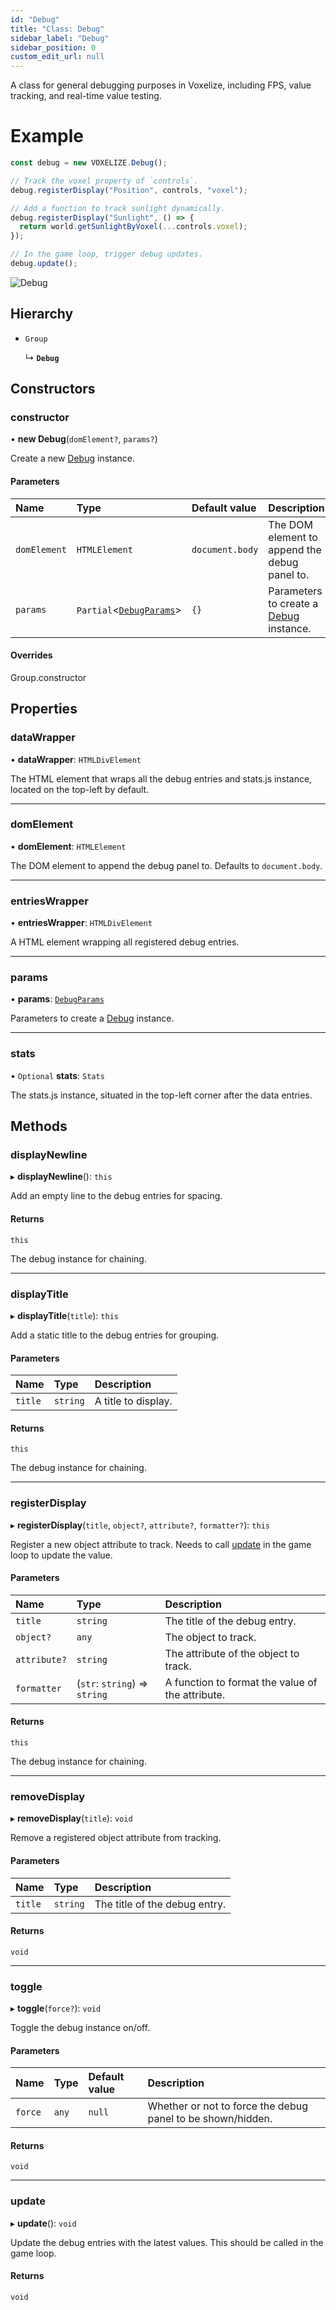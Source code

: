 ```yaml
---
id: "Debug"
title: "Class: Debug"
sidebar_label: "Debug"
sidebar_position: 0
custom_edit_url: null
---
```


A class for general debugging purposes in Voxelize, including FPS, value tracking, and real-time value testing.

# Example
```ts
const debug = new VOXELIZE.Debug();

// Track the voxel property of `controls`.
debug.registerDisplay("Position", controls, "voxel");

// Add a function to track sunlight dynamically.
debug.registerDisplay("Sunlight", () => {
  return world.getSunlightByVoxel(...controls.voxel);
});

// In the game loop, trigger debug updates.
debug.update();
```

![Debug](/img/docs/debug.png)

## Hierarchy

- `Group`

  ↳ **`Debug`**

## Constructors

### constructor

• **new Debug**(`domElement?`, `params?`)

Create a new [Debug](Debug.md) instance.

#### Parameters

| Name | Type | Default value | Description |
| :------ | :------ | :------ | :------ |
| `domElement` | `HTMLElement` | `document.body` | The DOM element to append the debug panel to. |
| `params` | `Partial`<[`DebugParams`](../modules.md#debugparams-2)\> | `{}` | Parameters to create a [Debug](Debug.md) instance. |

#### Overrides

Group.constructor

## Properties

### dataWrapper

• **dataWrapper**: `HTMLDivElement`

The HTML element that wraps all the debug entries and stats.js instance, located
on the top-left by default.

___

### domElement

• **domElement**: `HTMLElement`

The DOM element to append the debug panel to. Defaults to `document.body`.

___

### entriesWrapper

• **entriesWrapper**: `HTMLDivElement`

A HTML element wrapping all registered debug entries.

___

### params

• **params**: [`DebugParams`](../modules.md#debugparams-2)

Parameters to create a [Debug](Debug.md) instance.

___

### stats

• `Optional` **stats**: `Stats`

The stats.js instance, situated in the top-left corner after the data entries.

## Methods

### displayNewline

▸ **displayNewline**(): `this`

Add an empty line to the debug entries for spacing.

#### Returns

`this`

The debug instance for chaining.

___

### displayTitle

▸ **displayTitle**(`title`): `this`

Add a static title to the debug entries for grouping.

#### Parameters

| Name | Type | Description |
| :------ | :------ | :------ |
| `title` | `string` | A title to display. |

#### Returns

`this`

The debug instance for chaining.

___

### registerDisplay

▸ **registerDisplay**(`title`, `object?`, `attribute?`, `formatter?`): `this`

Register a new object attribute to track. Needs to call [update](Debug.md#update-2) in the game loop
to update the value.

#### Parameters

| Name | Type | Description |
| :------ | :------ | :------ |
| `title` | `string` | The title of the debug entry. |
| `object?` | `any` | The object to track. |
| `attribute?` | `string` | The attribute of the object to track. |
| `formatter` | (`str`: `string`) => `string` | A function to format the value of the attribute. |

#### Returns

`this`

The debug instance for chaining.

___

### removeDisplay

▸ **removeDisplay**(`title`): `void`

Remove a registered object attribute from tracking.

#### Parameters

| Name | Type | Description |
| :------ | :------ | :------ |
| `title` | `string` | The title of the debug entry. |

#### Returns

`void`

___

### toggle

▸ **toggle**(`force?`): `void`

Toggle the debug instance on/off.

#### Parameters

| Name | Type | Default value | Description |
| :------ | :------ | :------ | :------ |
| `force` | `any` | `null` | Whether or not to force the debug panel to be shown/hidden. |

#### Returns

`void`

___

### update

▸ **update**(): `void`

Update the debug entries with the latest values. This should be called in the game loop.

#### Returns

`void`
